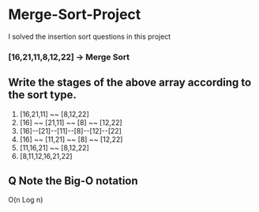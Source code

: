 # Merge-Sort-Project
I solved the insertion sort questions in this project

### [16,21,11,8,12,22] -> Merge Sort
## Write the stages of the above array according to the sort type.
1) [16,21,11] ~~ [8,12,22]
2) [16] ~~ [21,11] ~~ [8] ~~ [12,22]
3) [16]--[21]--[11]--[8]--[12]--[22]
4) [16] ~~ [11,21] ~~ [8] ~~ [12,22]
5) [11,16,21] ~~ [8,12,22]
6) [8,11,12,16,21,22]
## Q Note the Big-O notation
O(n Log n)
